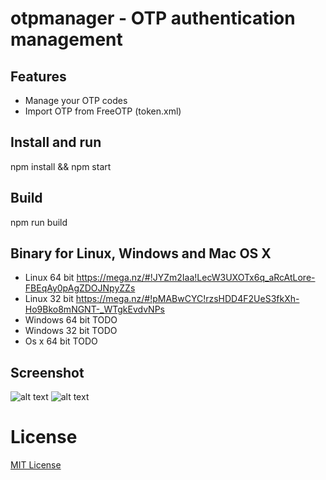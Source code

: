 # otpmanager - OTP authentication management

## Features
- Manage your OTP codes
- Import OTP from FreeOTP (token.xml)


## Install and run
npm install && npm start

## Build
npm run build

## Binary for Linux, Windows and Mac OS X
- Linux 64 bit https://mega.nz/#!JYZm2Iaa!LecW3UXOTx6q_aRcAtLore-FBEqAy0pAgZDOJNpyZZs
- Linux 32 bit https://mega.nz/#!pMABwCYC!rzsHDD4F2UeS3fkXh-Ho9Bko8mNGNT-_WTgkEvdvNPs
- Windows 64 bit TODO
- Windows 32 bit TODO
- Os x 64 bit TODO

## Screenshot
![alt text](https://i.imgur.com/AFFfjuW.png "OTP generator")
![alt text](https://i.imgur.com/Lm7pazv.png "OTP creation")

License
==========
[MIT License](LICENSE.md)
